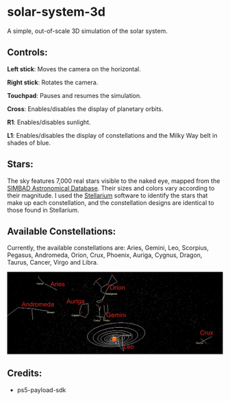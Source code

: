 # solar-system-3d

A simple, out-of-scale 3D simulation of the solar system.


## Controls:

**Left stick**: Moves the camera on the horizontal.

**Right stick**: Rotates the camera.

**Touchpad**: Pauses and resumes the simulation.

**Cross**: Enables/disables the display of planetary orbits.

**R1**: Enables/disables sunlight.

**L1**: Enables/disables the display of constellations and the Milky Way belt in shades of blue.


## Stars:

The sky features 7,000 real stars visible to the naked eye, mapped from the [SIMBAD Astronomical Database](https://simbad.cds.unistra.fr/simbad/). Their sizes and colors vary according to their magnitude. I used the [Stellarium](https://github.com/Stellarium/stellarium) software to identify the stars that make up each constellation, and the constellation designs are identical to those found in Stellarium.

## Available Constellations:

Currently, the available constellations are: Aries, Gemini, Leo, Scorpius, Pegasus, Andromeda, Orion, Crux, Phoenix, Auriga, Cygnus, Dragon, Taurus, Cancer, Virgo and Libra.

<div align="center">

<img width="800" src="./constellations-hd.jpg">
<br>

</div>



## Credits:

- ps5-payload-sdk
